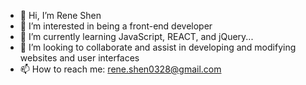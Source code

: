 - 👋 Hi, I’m Rene Shen
- 👀 I’m interested in being a front-end developer
- 🌱 I’m currently learning JavaScript, REACT, and jQuery...
- 💞️ I’m looking to collaborate and assist in developing and modifying websites and user interfaces
- 📫 How to reach me: rene.shen0328@gmail.com

<!---
ReneShen/ReneShen is a ✨ special ✨ repository because its `README.md` (this file) appears on your GitHub profile.
You can click the Preview link to take a look at your changes.
--->
